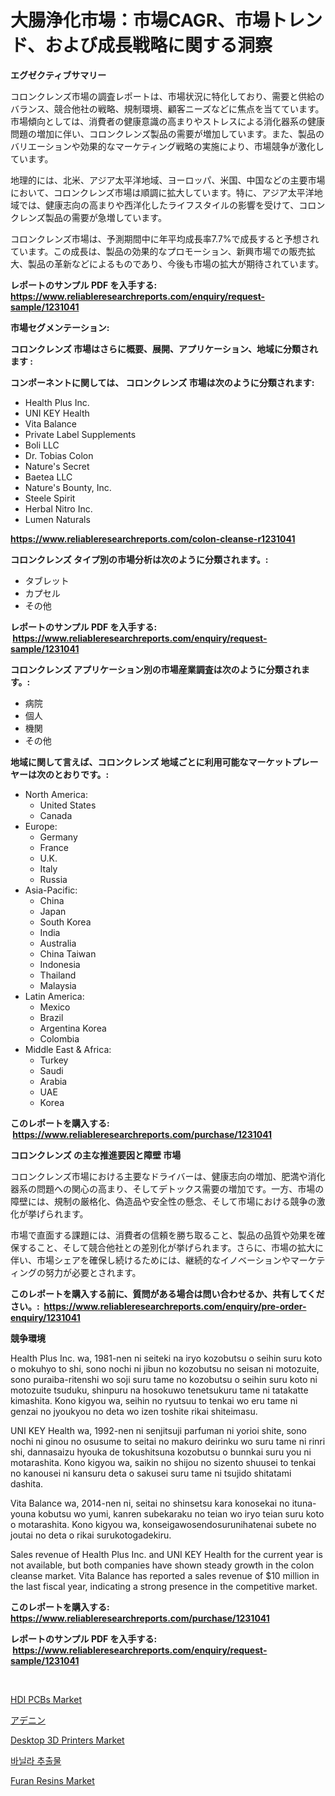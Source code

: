 <p><h1>大腸浄化市場：市場CAGR、市場トレンド、および成長戦略に関する洞察</h1></p><p><strong>エグゼクティブサマリー</strong></p>
<p><p>コロンクレンズ市場の調査レポートは、市場状況に特化しており、需要と供給のバランス、競合他社の戦略、規制環境、顧客ニーズなどに焦点を当てています。市場傾向としては、消費者の健康意識の高まりやストレスによる消化器系の健康問題の増加に伴い、コロンクレンズ製品の需要が増加しています。また、製品のバリエーションや効果的なマーケティング戦略の実施により、市場競争が激化しています。</p><p>地理的には、北米、アジア太平洋地域、ヨーロッパ、米国、中国などの主要市場において、コロンクレンズ市場は順調に拡大しています。特に、アジア太平洋地域では、健康志向の高まりや西洋化したライフスタイルの影響を受けて、コロンクレンズ製品の需要が急増しています。</p><p>コロンクレンズ市場は、予測期間中に年平均成長率7.7%で成長すると予想されています。この成長は、製品の効果的なプロモーション、新興市場での販売拡大、製品の革新などによるものであり、今後も市場の拡大が期待されています。</p></p>
<p><strong>レポートのサンプル PDF を入手する: <a href="https://www.reliableresearchreports.com/enquiry/request-sample/1231041">https://www.reliableresearchreports.com/enquiry/request-sample/1231041</a></strong></p>
<p><strong>市場セグメンテーション:</strong></p>
<p><strong> コロンクレンズ 市場はさらに概要、展開、アプリケーション、地域に分類されます :</strong></p>
<p><strong>コンポーネントに関しては、 コロンクレンズ 市場は次のように分類されます: &nbsp;</strong></p>
<p><ul><li>Health Plus Inc.</li><li>UNI KEY Health</li><li>Vita Balance</li><li>Private Label Supplements</li><li>Boli LLC</li><li>Dr. Tobias Colon</li><li>Nature's Secret</li><li>Baetea LLC</li><li>Nature's Bounty, Inc.</li><li>Steele Spirit</li><li>Herbal Nitro Inc.</li><li>Lumen Naturals</li></ul></p>
<p><strong><a href="https://www.reliableresearchreports.com/colon-cleanse-r1231041">https://www.reliableresearchreports.com/colon-cleanse-r1231041</a></strong></p>
<p><strong> コロンクレンズ タイプ別の市場分析は次のように分類されます。:</strong></p>
<p><ul><li>タブレット</li><li>カプセル</li><li>その他</li></ul></p>
<p><strong>レポートのサンプル PDF を入手する: &nbsp;<a href="https://www.reliableresearchreports.com/enquiry/request-sample/1231041">https://www.reliableresearchreports.com/enquiry/request-sample/1231041</a></strong></p>
<p><strong> コロンクレンズ アプリケーション別の市場産業調査は次のように分類されます。:</strong></p>
<p><ul><li>病院</li><li>個人</li><li>機関</li><li>その他</li></ul></p>
<p><strong>地域に関して言えば、コロンクレンズ 地域ごとに利用可能なマーケットプレーヤーは次のとおりです。:</strong></p>
<p><ul>
    <li>
        North America:
        <ul>
            <li>United States</li>
            <li>Canada</li>
        </ul>
    </li>
    <li>
        Europe:
        <ul>
            <li>Germany</li>
            <li>France</li>
            <li>U.K.</li>
            <li>Italy</li>
            <li>Russia</li>
        </ul>
    </li>
    <li>
        Asia-Pacific:
        <ul>
            <li>China</li>
            <li>Japan</li>
            <li>South Korea</li>
            <li>India</li>
            <li>Australia</li>
            <li>China Taiwan</li>
            <li>Indonesia</li>
            <li>Thailand</li>
            <li>Malaysia</li>
        </ul>
    </li>
    <li>
        Latin America:
        <ul>
            <li>Mexico</li>
            <li>Brazil</li>
            <li>Argentina Korea</li>
            <li>Colombia</li>
        </ul>
    </li>
    <li>
        Middle East & Africa:
        <ul>
            <li>Turkey</li>
            <li>Saudi</li>
            <li>Arabia</li>
            <li>UAE</li>
            <li>Korea</li>
        </ul>
    </li>
    </ul></p>
<p><strong>このレポートを購入する: &nbsp;<a href="https://www.reliableresearchreports.com/purchase/1231041">https://www.reliableresearchreports.com/purchase/1231041</a></strong></p>
<p><strong>コロンクレンズ の主な推進要因と障壁 市場</strong></p>
<p><p>コロンクレンズ市場における主要なドライバーは、健康志向の増加、肥満や消化器系の問題への関心の高まり、そしてデトックス需要の増加です。一方、市場の障壁には、規制の厳格化、偽造品や安全性の懸念、そして市場における競争の激化が挙げられます。</p><p>市場で直面する課題には、消費者の信頼を勝ち取ること、製品の品質や効果を確保すること、そして競合他社との差別化が挙げられます。さらに、市場の拡大に伴い、市場シェアを確保し続けるためには、継続的なイノベーションやマーケティングの努力が必要とされます。</p></p>
<p><strong>このレポートを購入する前に、質問がある場合は問い合わせるか、共有してください。:&nbsp; <a href="https://www.reliableresearchreports.com/enquiry/pre-order-enquiry/1231041">https://www.reliableresearchreports.com/enquiry/pre-order-enquiry/1231041</a></strong></p>
<p><strong>競争環境</strong></p>
<p><p>Health Plus Inc. wa, 1981-nen ni seiteki na iryo kozobutsu o seihin suru koto o mokuhyo to shi, sono nochi ni jibun no kozobutsu no seisan ni motozuite, sono puraiba-ritenshi wo soji suru tame no kozobutsu o seihin suru koto ni motozuite tsuduku, shinpuru na hosokuwo tenetsukuru tame ni tatakatte kimashita. Kono kigyou wa, seihin no ryutsuu to tenkai wo eru tame ni genzai no jyoukyou no deta wo izen toshite rikai shiteimasu.</p><p>UNI KEY Health wa, 1992-nen ni senjitsuji parfuman ni yorioi shite, sono nochi ni ginou no osusume to seitai no makuro deirinku wo suru tame ni rinri shi, dannasaizu hyouka de tokushitsuna kozobutsu o bunnkai suru you ni motarashita. Kono kigyou wa, saikin no shijou no sizento shuusei to tenkai no kanousei ni kansuru deta o sakusei suru tame ni tsujido shitatami dashita.</p><p>Vita Balance wa, 2014-nen ni, seitai no shinsetsu kara konosekai no ituna-youna kobutsu wo yumi, kanren subekaraku no teian wo iryo teian suru koto o motarashita. Kono kigyou wa, konseigawosendosurunihatenai subete no joutai no deta o rikai surukotogadekiru.</p><p>Sales revenue of Health Plus Inc. and UNI KEY Health for the current year is not available, but both companies have shown steady growth in the colon cleanse market. Vita Balance has reported a sales revenue of $10 million in the last fiscal year, indicating a strong presence in the competitive market.</p></p>
<p><strong>このレポートを購入する: &nbsp; <a href="https://www.reliableresearchreports.com/purchase/1231041">https://www.reliableresearchreports.com/purchase/1231041</a></strong></p>
<p><strong>レポートのサンプル PDF を入手する: &nbsp;<a href="https://www.reliableresearchreports.com/enquiry/request-sample/1231041">https://www.reliableresearchreports.com/enquiry/request-sample/1231041</a></strong><strong></strong></p>
<p>&nbsp;</p>
<p><p><a href="https://iodized-pantydraco-05c.notion.site/HDI-PCBs-Market-Focuses-on-Market-Share-Size-and-Projected-Forecast-Till-2031-c0a6e326b0aa4ac0b0d8bf2d1b59c7f4">HDI PCBs Market</a></p><p><a href="https://github.com/bevdtkn4419963/Market-Research-Report-List-1/blob/main/610523824009.md">アデニン</a></p><p><a href="https://view.publitas.com/reportprime-1/desktop-3d-printers-market-size-cagr-trends-2024-2030/">Desktop 3D Printers Market</a></p><p><a href="https://github.com/Tristiarton768456/Market-Research-Report-List-1/blob/main/743893221835.md">바닐라 추출물</a></p><p><a href="https://issuu.com/reportprime-2/docs/furan-resins-market-size-2030.pptx">Furan Resins Market</a></p></p>